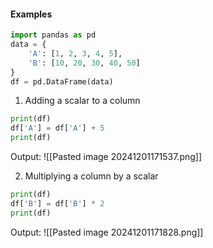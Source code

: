 #### Examples
```python
import pandas as pd
data = {
    'A': [1, 2, 3, 4, 5],
    'B': [10, 20, 30, 40, 50]
}
df = pd.DataFrame(data)
```

1. Adding a scalar to a column
```python
print(df)
df['A'] = df['A'] + 5
print(df)
```
Output: 
![[Pasted image 20241201171537.png]]

2. Multiplying a column by a scalar
```python
print(df)
df['B'] = df['B'] * 2
print(df)
```
Output:
![[Pasted image 20241201171828.png]]